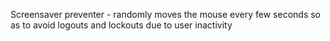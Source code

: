 Screensaver preventer - randomly moves the mouse every few seconds so as to
avoid logouts and lockouts due to user inactivity
